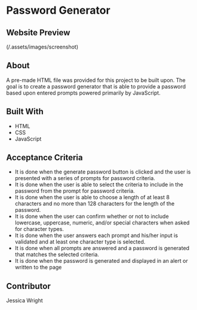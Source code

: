 # Password Generator

## Website Preview
(/.assets/images/screenshot)

## About
A pre-made HTML file was provided for this project to be built upon. The goal is to create a password generator that is able to provide a password based upon entered prompts powered primarily by JavaScript. 

## Built With
* HTML
* CSS
* JavaScript

## Acceptance Criteria
* It is done when the generate password button is clicked and the user is presented with a series of prompts for password criteria.
* It is done when the user is able to select the criteria to include in the password from the prompt for password criteria.
* It is done when the user is able to choose a length of at least 8 characters and no more than 128 characters for the length of the password.
* It is done when the user can confirm whether or not to include lowercase, uppercase, numeric, and/or special characters when asked for character types.
* It is done when the user answers each prompt and his/her input is validated and at least one character type is selected.
* It is done when all prompts are answered and a password is generated that matches the selected criteria. 
* It is done when the password is generated and displayed in an alert or written to the page

## Contributor
Jessica Wright